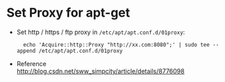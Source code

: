 
# Set Proxy for apt-get

* Set http / https / ftp proxy in `/etc/apt/apt.conf.d/01proxy`:

        echo 'Acquire::http::Proxy "http://xx.com:8080";' | sudo tee --append /etc/apt/apt.conf.d/01proxy

* Reference  
  <http://blog.csdn.net/sww_simpcity/article/details/8776098>
